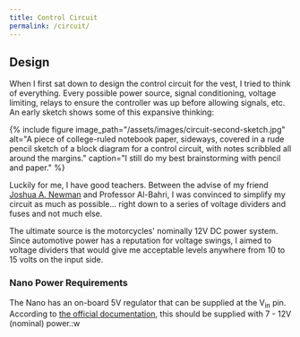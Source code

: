 ```yaml
---
title: Control Circuit
permalink: /circuit/
---
```

## Design

When I first sat down to design the control circuit for the vest, I tried to think of everything.  Every possible power source, signal conditioning, voltage limiting, relays to ensure the controller was up before allowing signals, etc.  An early sketch shows some of this expansive thinking:

{% include figure image_path="/assets/images/circuit-second-sketch.jpg" alt="A piece of college-ruled notebook paper, sideways, covered in a rude pencil sketch of a block diagram for a control circuit, with notes scribbled all around the margins." caption="I still do my best brainstorming with pencil and paper." %}

Luckily for me, I have good teachers.  Between the advise of my friend [Joshua A. Newman](https://www.patreon.com/PunkPedagogy/posts) and Professor Al-Bahri, I was convinced to simplify my circuit as much as possible... right down to a series of voltage dividers and fuses and not much else.

The ultimate source is the motorcycles' nominally 12V DC power system.  Since automotive power has a reputation for voltage swings, I aimed to voltage dividers that would give me acceptable levels anywhere from 10 to 15 volts on the input side.

### Nano Power Requirements

The Nano has an on-board 5V regulator that can be supplied at the V<sub>in</sub> pin. According to [the official documentation](https://docs.arduino.cc/hardware/nano), this should be supplied with 7 - 12V (nominal) power.:w

